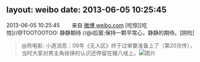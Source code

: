 layout: weibo
date: 2013-06-05 10:25:45
---
<meta name="referrer" content="no-referrer" />

2013-06-05 10:25:45  &nbsp;&nbsp;&nbsp;&nbsp;&nbsp;&nbsp; 来自 <a href="http://weibo.com/" rel="nofollow">微博 weibo.com</a>
[吃惊][吃惊]//@TOOTOOTOO: 静静期待 //@i后窗:保持一颗平常心，静静的期待。[阴险]
>  @热电影: 小道消息：09年《无人区》终于过审要准备上了（第20次传），当时大家对男主角徐铮的认识还停留在猪八戒上。 ​​​
>  ![图片](https://ww2.sinaimg.cn/large/690ca424jw1e591vvu6rnj20go0b4q48.jpg)
